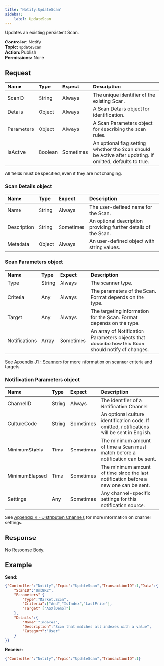 ```yaml
---
title: "Notify:UpdateScan"
sidebar:
    label: UpdateScan
---
```


Updates an existing persistent Scan.

**Controller:** Notify\
**Topic:** `UpdateScan`\
**Action:** Publish\
**Permissions:** None

## Request

| Name       | Type    | Expect    | Description |
| :--------- | :------ | :-------- | :---------- |
| ScanID     | String  | Always    | The unique identifier of the existing Scan. |
| Details    | Object  | Always    | A Scan Details object for identification. |
| Parameters | Object  | Always    | A Scan Parameters object for describing the scan rules. |
| IsActive   | Boolean | Sometimes | An optional flag setting whether the Scan should be Active after updating. If omitted, defaults to true. |

All fields must be specified, even if they are not changing.

### Scan Details object

| Name        | Type    | Expect    | Description |
| :---------- | :------ | :-------- | :---------- |
| Name        | String  | Always    | The user-defined name for the Scan. |
| Description | String  | Sometimes | An optional description providing further details of the Scan. |
| Metadata    | Object  | Always    | An user-defined object with string values. |

### Scan Parameters object

| Name          | Type    | Expect    | Description |
| :------------ | :------ | :-------- | :---------- |
| Type          | String  | Always    | The scanner type. |
| Criteria      | Any     | Always    | The parameters of the Scan. Format depends on the type. |
| Target        | Any     | Always    | The targeting information for the Scan. Format depends on the type. |
| Notifications | Array   | Sometimes | An array of Notification Parameters objects that describe how this Scan should notify of changes. |

See [Appendix J1 - Scanners](../../../appendices/j1-scanners/) for more information on scanner criteria and targets.

### Notification Parameters object

| Name           | Type    | Expect    | Description |
| :------------- | :------ | :-------- | :---------- |
| ChannelID      | String  | Always    | The identifier of a Notification Channel. |
| CultureCode    | String  | Sometimes | An optional culture identification code. If omitted, notifications will be sent in English. |
| MinimumStable  | Time    | Sometimes | The minimum amount of time a Scan must match before a notification can be sent. |
| MinimumElapsed | Time    | Sometimes | The minimum amount of time since the last notification before a new one can be sent. |
| Settings       | Any     | Sometimes | Any channel-specific settings for this notification source. |

See [Appendix K - Distribution Channels](../../../appendices/k-distribution-channels/) for more information on channel settings.

## Response

No Response Body.

## Example

**Send:**
```json
{"Controller":"Notify","Topic":"UpdateScan","TransactionID":1,"Data":{
	"ScanID":"Umk8R2",
	"Parameters":{
		"Type":"Market.Scan",
		"Criteria":["And","IsIndex","LastPrice"],
		"Target":["ASX[Demo]"]
	},
	"Details":{
		"Name":"Indexes",
		"Description":"Scan that matches all indexes with a value",
		"Category":"User"
	}
}}
```

**Receive:**
```json
{"Controller":"Notify","Topic":"UpdateScan","TransactionID":1}
```
